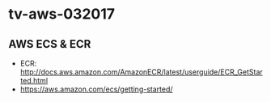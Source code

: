 # tv-aws-032017

## AWS ECS & ECR
  - ECR: http://docs.aws.amazon.com/AmazonECR/latest/userguide/ECR_GetStarted.html
  - https://aws.amazon.com/ecs/getting-started/
  



